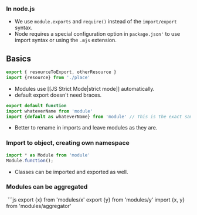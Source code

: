 ### In node.js
- We use `module.exports` and `require()` instead of the `import/export` syntax.
- Node requires a special configuration option in `package.json'` to use import syntax or using the `.mjs` extension.
## Basics
```js
export { resourceToExport, otherResource }
import {resource} from './place'
```
- Modules use [[JS Strict Mode|strict mode]] automatically.
- default export doesn't need braces.
```js
export default function
import whateverName from 'module'
import {default as whateverName} from 'module' // This is the exact same as the line above
```
- Better to rename in imports and leave modules as they are.
### Import to object, creating own namespace
```js
import * as Module from 'module'
Module.function();
```
- Classes can be imported and exported as well.
### Modules can be aggregated
 ```js
export {x} from 'modules/x'
export {y} from 'modules/y'
import {x, y} from 'modules/aggregator'
```